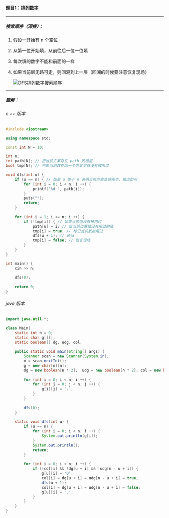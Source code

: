 #### 题目1：<a href="https://www.acwing.com/problem/content/844/">排列数字</a>

----------

##### 搜索顺序（深搜）：

1. 假设一开始有 n 个空位

2. 从第一位开始填，从前往后一位一位填

3. 每次填的数字不能和前面的一样

4. 如果当前层无路可走，则回溯到上一层（回溯的时候要注意恢复现场）

   ![DFS排列数字搜索顺序](C:\Users\冬黎\OneDrive\图片\算法基础课\算法基础课第三讲\DFS排列数字搜索顺序.png)

-------------

##### 题解：

###### c ++ 版本

```c++
#include <iostream> 

using namespace std;

const int N = 10;

int n;
int path[N]; // 把当前方案存在 path 数组里
bool tmp[N]; // 判断当前数在同一个方案里有没有被用过

void dfs(int u) {
    if (u == n) { // 如果 u 等于 n 说明当前方案处理完毕，输出即可
        for (int i = 0; i < n; i ++) {
            printf("%d ", path[i]);
        }
        puts("");
        return;
    }
    
    for (int i = 1; i <= n; i ++) {
        if (!tmp[i]) { // 如果当前值没有被用过
            path[u] = i; // 给当前位置赋没有用过的值
            tmp[i] = true; // 标记当前数被用过
            dfs(u + 1); // 递归
            tmp[i] = false; // 恢复现场
        }
    }
}

int main() {
    cin >> n;
    
    dfs(0);
    
    return 0;
}
```



###### java 版本

```java
import java.util.*;

class Main{
    static int n = 0;
    static char g[][];
    static boolean[] dg, udg, col;
    
    public static void main(String[] args) {
        Scanner scan = new Scanner(System.in);
        n = scan.nextInt();
        g = new char[n][n];
        dg = new boolean[n * 2];  udg = new boolean[n * 2]; col = new boolean[n];
        
        for (int i = 0; i < n; i ++) {
            for (int j = 0; j < n; j ++) {
                g[i][j] = '.';
            }
        }
        
        dfs(0);
    }
    
    static void dfs(int u) {
        if (u == n) {
            for (int i = 0; i < n; i ++) {
                System.out.println(g[i]);
            }
            System.out.println();
            return;
        }
        
        for (int i = 0; i < n; i ++) {
            if (!col[i] && !dg[u + i] && !udg[n - u + i]) {
                g[u][i] = 'Q';
                col[i] = dg[u + i] = udg[n - u + i] = true;
                dfs(u + 1);
                col[i] = dg[u + i] = udg[n - u + i] = false;
                g[u][i] = '.';
            }
        }
    }
}
```

